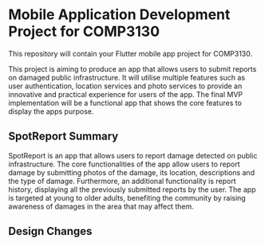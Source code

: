 # Mobile Application Development Project for COMP3130

This repository will contain your Flutter mobile app
project for COMP3130.

This project is aiming to produce an app that allows users to submit reports on damaged public infrastructure. It will utilise multiple features such as user authentication, location services and photo services to provide an innovative and practical experience for users of the app. The final MVP implementation will be a functional app that shows the core features to display the apps purpose.

## SpotReport Summary

SpotReport is an app that allows users to report damage detected on public infrastructure. The core functionalities of the app allow users to report damage by submitting photos of the damage, its location, descriptions and the type of damage. Furthermore, an additional functionality is report history, displaying all the previously submitted reports by the user. The app is targeted at young to older adults, benefiting the community by raising awareness of damages in the area that may affect them.

## Design Changes
